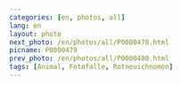 ```yaml
---
categories: [en, photos, all]
lang: en
layout: photo
next_photo: /en/photos/all/P0000478.html
picname: P0000479
prev_photo: /en/photos/all/P0000480.html
tags: [Animal, Fotofalle, Rotneuichnomon]
---
```

